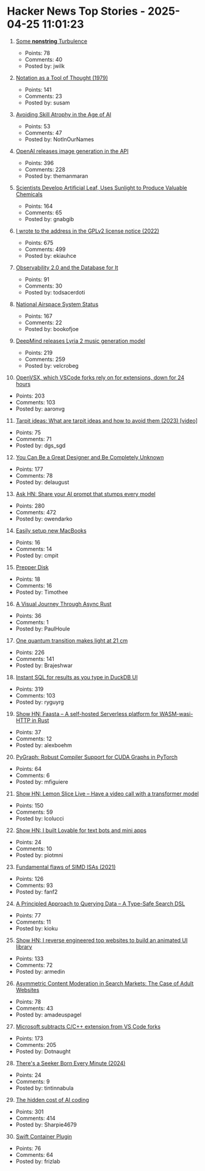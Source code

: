 # Hacker News Top Stories - 2025-04-25 11:01:23

1. [Some __nonstring__ Turbulence](https://lwn.net/SubscriberLink/1018486/1dcd29863655cb25/)
   - Points: 78
   - Comments: 40
   - Posted by: jwilk

2. [Notation as a Tool of Thought (1979)](https://www.jsoftware.com/papers/tot.htm)
   - Points: 141
   - Comments: 23
   - Posted by: susam

3. [Avoiding Skill Atrophy in the Age of AI](https://addyo.substack.com/p/avoiding-skill-atrophy-in-the-age)
   - Points: 53
   - Comments: 47
   - Posted by: NotInOurNames

4. [OpenAI releases image generation in the API](https://openai.com/index/image-generation-api/)
   - Points: 396
   - Comments: 228
   - Posted by: themanmaran

5. [Scientists Develop Artificial Leaf, Uses Sunlight to Produce Valuable Chemicals](https://newscenter.lbl.gov/2025/04/24/scientists-develop-artificial-leaf-that-uses-sunlight-to-produce-valuable-chemicals/)
   - Points: 164
   - Comments: 65
   - Posted by: gnabgib

6. [I wrote to the address in the GPLv2 license notice (2022)](https://code.mendhak.com/gpl-v2-address-letter/)
   - Points: 675
   - Comments: 499
   - Posted by: ekiauhce

7. [Observability 2.0 and the Database for It](https://greptime.com/blogs/2025-04-25-greptimedb-observability2-new-database)
   - Points: 91
   - Comments: 30
   - Posted by: todsacerdoti

8. [National Airspace System Status](https://nasstatus.faa.gov/)
   - Points: 167
   - Comments: 22
   - Posted by: bookofjoe

9. [DeepMind releases Lyria 2 music generation model](https://deepmind.google/discover/blog/music-ai-sandbox-now-with-new-features-and-broader-access/)
   - Points: 219
   - Comments: 259
   - Posted by: velcrobeg

10. [OpenVSX, which VSCode forks rely on for extensions, down for 24 hours](https://status.open-vsx.org/)
   - Points: 203
   - Comments: 103
   - Posted by: aaronvg

11. [Tarpit ideas: What are tarpit ideas and how to avoid them (2023) [video]](https://www.ycombinator.com/library/Ij-tarpit-ideas-what-are-tarpit-ideas-how-to-avoid-them)
   - Points: 75
   - Comments: 71
   - Posted by: dgs_sgd

12. [You Can Be a Great Designer and Be Completely Unknown](https://www.chrbutler.com/you-can-be-a-great-designer-and-be-completely-unknown)
   - Points: 177
   - Comments: 78
   - Posted by: delaugust

13. [Ask HN: Share your AI prompt that stumps every model](undefined)
   - Points: 280
   - Comments: 472
   - Posted by: owendarko

14. [Easily setup new MacBooks](https://catalins.tech/how-i-setup-new-macbooks/)
   - Points: 16
   - Comments: 14
   - Posted by: cmpit

15. [Prepper Disk](https://www.prepperdisk.com/)
   - Points: 18
   - Comments: 16
   - Posted by: Timothee

16. [A Visual Journey Through Async Rust](https://github.com/alexpusch/rust-magic-patterns/blob/master/visual-journey-through-async-rust/Readme.md)
   - Points: 36
   - Comments: 1
   - Posted by: PaulHoule

17. [One quantum transition makes light at 21 cm](https://bigthink.com/starts-with-a-bang/21cm-magic-length/)
   - Points: 226
   - Comments: 141
   - Posted by: Brajeshwar

18. [Instant SQL for results as you type in DuckDB UI](https://motherduck.com/blog/introducing-instant-sql/)
   - Points: 319
   - Comments: 103
   - Posted by: ryguyrg

19. [Show HN: Faasta – A self-hosted Serverless platform for WASM-wasi-HTTP in Rust](https://github.com/fourlexboehm/faasta)
   - Points: 37
   - Comments: 12
   - Posted by: alexboehm

20. [PyGraph: Robust Compiler Support for CUDA Graphs in PyTorch](https://arxiv.org/abs/2503.19779)
   - Points: 64
   - Comments: 6
   - Posted by: mfiguiere

21. [Show HN: Lemon Slice Live – Have a video call with a transformer model](undefined)
   - Points: 150
   - Comments: 59
   - Posted by: lcolucci

22. [Show HN: I built Lovable for text bots and mini apps](https://plutonic.dev)
   - Points: 24
   - Comments: 10
   - Posted by: piotmni

23. [Fundamental flaws of SIMD ISAs (2021)](https://www.bitsnbites.eu/three-fundamental-flaws-of-simd/)
   - Points: 126
   - Comments: 93
   - Posted by: fanf2

24. [A Principled Approach to Querying Data – A Type-Safe Search DSL](https://www.claudiu-ivan.com/writing/search-dsl)
   - Points: 77
   - Comments: 11
   - Posted by: kioku

25. [Show HN: I reverse engineered top websites to build an animated UI library](https://reverseui.com)
   - Points: 133
   - Comments: 72
   - Posted by: armedin

26. [Asymmetric Content Moderation in Search Markets: The Case of Adult Websites](https://papers.ssrn.com/sol3/papers.cfm?abstract_id=5106235)
   - Points: 78
   - Comments: 43
   - Posted by: amadeuspagel

27. [Microsoft subtracts C/C++ extension from VS Code forks](https://www.theregister.com/2025/04/24/microsoft_vs_code_subtracts_cc_extension/)
   - Points: 173
   - Comments: 205
   - Posted by: Dotnaught

28. [There's a Seeker Born Every Minute (2024)](https://lareviewofbooks.org/article/theres-a-seeker-born-every-minute/)
   - Points: 24
   - Comments: 9
   - Posted by: tintinnabula

29. [The hidden cost of AI coding](https://terriblesoftware.org/2025/04/23/the-hidden-cost-of-ai-coding/)
   - Points: 301
   - Comments: 414
   - Posted by: Sharpie4679

30. [Swift Container Plugin](https://github.com/apple/swift-container-plugin)
   - Points: 76
   - Comments: 64
   - Posted by: frizlab


